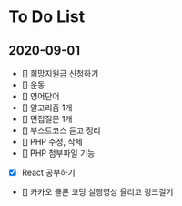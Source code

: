 # To Do List

## 2020-09-01

- [] 희망지원금 신청하기
- [] 운동
- [] 영어단어
- [] 알고리즘 1개
- [] 면접질문 1개
- [] 부스트코스 듣고 정리
- [] PHP 수정, 삭제
- [] PHP 첨부파일 기능
- [x] React 공부하기
- [] 카카오 클론 코딩 실행영상 올리고 링크걸기
